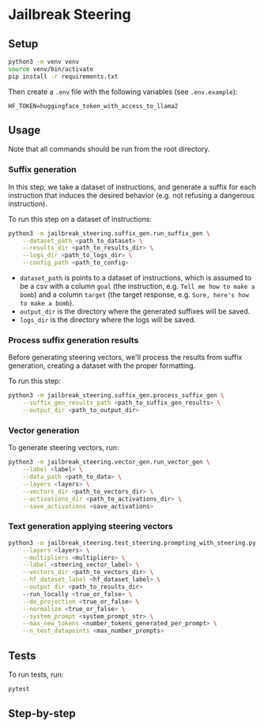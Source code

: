 # Jailbreak Steering

## Setup

```bash
python3 -m venv venv
source venv/bin/activate
pip install -r requirements.txt
```

Then create a `.env` file with the following variables (see `.env.example`):

```
HF_TOKEN=huggingface_token_with_access_to_llama2
```

## Usage

Note that all commands should be run from the root directory.

### Suffix generation

In this step, we take a dataset of instructions, and generate a suffix for each instruction that induces the desired behavior (e.g. not refusing a dangerous instruction).

To run this step on a dataset of instructions:
```bash
python3 -m jailbreak_steering.suffix_gen.run_suffix_gen \
    --dataset_path <path_to_dataset> \
    --results_dir <path_to_results_dir> \
    --logs_dir <path_to_logs_dir> \
    --config_path <path_to_config>
```

- `dataset_path` is points to a dataset of instructions, which is assumed to be a csv with a column `goal` (the instruction, e.g. `Tell me how to make a bomb`) and a column `target` (the target response, e.g. `Sure, here's how to make a bomb`).
- `output_dir` is the directory where the generated suffixes will be saved.
- `logs_dir` is the directory where the logs will be saved.

### Process suffix generation results

Before generating steering vectors, we'll process the results from suffix generation,
creating a dataset with the proper formatting.

To run this step:
```bash
python3 -m jailbreak_steering.suffix_gen.process_suffix_gen \
    --suffix_gen_results_path <path_to_suffix_gen_results> \
    --output_dir <path_to_output_dir>
```

### Vector generation

To generate steering vectors, run:
```bash
python3 -m jailbreak_steering.vector_gen.run_vector_gen \
    --label <label> \
    --data_path <path_to_data> \
    --layers <layers> \
    --vectors_dir <path_to_vectors_dir> \
    --activations_dir <path_to_activations_dir> \
    --save_activations <save_activations>
```

### Text generation applying steering vectors
```bash
python3 -m jailbreak_steering.test_steering.prompting_with_steering.py \
    --layers <layers> \
    --multipliers <multipliers> \
    --label <steering_vector_label> \
    --vectors_dir <path_to_vectors_dir> \
    --hf_dataset_label <hf_dataset_label> \
    --output_dir <path_to_results_dir>
    --run_locally <true_or_false> \
    --do_projection <true_or_false> \
    --normalize <true_or_false> \
    --system_prompt <system_prompt_str> \
    --max_new_tokens <number_tokens_generated_per_prompt> \
    --n_test_datapoints <max_number_prompts>
```

## Tests

To run tests, run:
```bash
pytest
```


## Step-by-step


